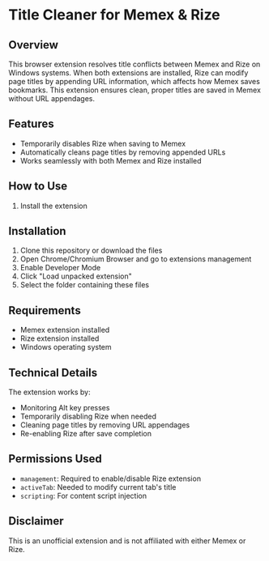 # Title Cleaner for Memex & Rize

## Overview
This browser extension resolves title conflicts between Memex and Rize on Windows systems. When both extensions are installed, Rize can modify page titles by appending URL information, which affects how Memex saves bookmarks. This extension ensures clean, proper titles are saved in Memex without URL appendages.

## Features
- Temporarily disables Rize when saving to Memex
- Automatically cleans page titles by removing appended URLs
- Works seamlessly with both Memex and Rize installed

## How to Use
1. Install the extension

## Installation
1. Clone this repository or download the files
2. Open Chrome/Chromium Browser and go to extensions management
3. Enable Developer Mode
4. Click "Load unpacked extension"
5. Select the folder containing these files

## Requirements
- Memex extension installed
- Rize extension installed
- Windows operating system

## Technical Details
The extension works by:
- Monitoring Alt key presses
- Temporarily disabling Rize when needed
- Cleaning page titles by removing URL appendages
- Re-enabling Rize after save completion

## Permissions Used
- `management`: Required to enable/disable Rize extension
- `activeTab`: Needed to modify current tab's title
- `scripting`: For content script injection

## Disclaimer
This is an unofficial extension and is not affiliated with either Memex or Rize. 